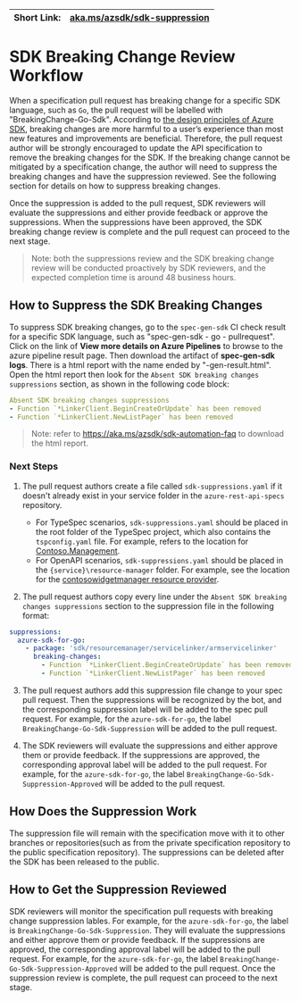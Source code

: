 | Short Link: | [aka.ms/azsdk/sdk-suppression](https://aka.ms/azsdk/sdk-suppression) |
|--|--|

# SDK Breaking Change Review Workflow

When a specification pull request has breaking change for a specific SDK language, such as `Go`, the pull request will be labelled with "BreakingChange-Go-Sdk". According to [the design principles of Azure SDK](https://azure.github.io/azure-sdk/general_introduction.html#dependable), breaking changes are more harmful to a user’s experience than most new features and improvements are beneficial. Therefore, the pull request author will be strongly encouraged to update the API specification to remove the breaking changes for the SDK. If the breaking change cannot be mitigated by a specification change, the author will need to suppress the breaking changes and have the suppression reviewed. See the following section for details on how to suppress breaking changes.

Once the suppression is added to the pull request, SDK reviewers will evaluate the suppressions and either provide feedback or approve the suppressions. When the suppressions have been approved, the SDK breaking change review is complete and the pull request can proceed to the next stage.

> Note: both the suppressions review and the SDK breaking change review will be conducted proactively by SDK reviewers, and the expected completion time is around 48 business hours.

## How to Suppress the SDK Breaking Changes

To suppress SDK breaking changes, go to the `spec-gen-sdk` CI check result for a specific SDK language, such as "spec-gen-sdk - go - pullrequest". Click on the link of **View more details on Azure Pipelines** to browse to the azure pipeline result page. Then download the artifact of **spec-gen-sdk logs**. There is a html report with the name ended by "-gen-result.html". Open the html report then look for the `Absent SDK breaking changes suppressions` section, as shown in the following code block:

```yaml
Absent SDK breaking changes suppressions
- Function `*LinkerClient.BeginCreateOrUpdate` has been removed
- Function `*LinkerClient.NewListPager` has been removed
```

> Note: refer to https://aka.ms/azsdk/sdk-automation-faq to download the html report.

### Next Steps

1. The pull request authors create a file called `sdk-suppressions.yaml` if it doesn't already exist in your service folder in the `azure-rest-api-specs` repository.
    - For TypeSpec scenarios, `sdk-suppressions.yaml` should be placed in the root folder of the TypeSpec project, which also contains the `tspconfig.yaml` file. For example, refers to the location for [Contoso.Management](https://github.com/Azure/azure-rest-api-specs/tree/main/specification/contosowidgetmanager/Contoso.Management).
    - For OpenAPI scenarios, `sdk-suppressions.yaml` should be placed in the `{service}\resource-manager` folder. For example, see the location for the [contosowidgetmanager resource provider](https://github.com/Azure/azure-rest-api-specs/tree/main/specification/contosowidgetmanager/resource-manager).

2. The pull request authors copy every line under the `Absent SDK breaking changes suppressions` section to the suppression file in the following format:

``` yaml
suppressions:
  azure-sdk-for-go:
    - package: 'sdk/resourcemanager/servicelinker/armservicelinker'
      breaking-changes:
        - Function `*LinkerClient.BeginCreateOrUpdate` has been removed
        - Function `*LinkerClient.NewListPager` has been removed
```

3. The pull request authors add this suppression file change to your spec pull request. Then the suppressions will be recognized by the bot, and the corresponding suppression label will be added to the spec pull request. For example, for the  `azure-sdk-for-go`, the label `BreakingChange-Go-Sdk-Suppression` will be added to the pull request.

4. The SDK reviewers will evaluate the suppressions and either approve them or provide feedback. If the suppressions are approved, the corresponding approval label will be added to the pull request. For example, for the  `azure-sdk-for-go`, the label `BreakingChange-Go-Sdk-Suppression-Approved` will be added to the pull request.

## How Does the Suppression Work

The suppression file will remain with the specification move with it to other branches or repositories(such as from the private specification repository to the public specification repository). The suppressions can be deleted after the SDK has been released to the public.

## How to Get the Suppression Reviewed

SDK reviewers will monitor the specification pull requests with breaking change suppression lables. For example, for the  `azure-sdk-for-go`, the label is `BreakingChange-Go-Sdk-Suppression`. They will evaluate the suppressions and either approve them or provide feedback. If the suppressions are approved, the corresponding approval label will be added to the pull request. For example, for the  `azure-sdk-for-go`, the label `BreakingChange-Go-Sdk-Suppression-Approved` will be added to the pull request. Once the suppression review is complete, the pull request can proceed to the next stage.
